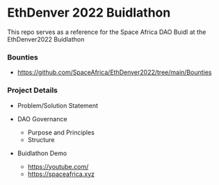 # EthDenver 2022 Buidlathon

This repo serves as a reference for the Space Africa DAO Buidl at the EthDenver2022 Buidlathon


### Bounties

- https://github.com/SpaceAfrica/EthDenver2022/tree/main/Bounties


### Project Details

- Problem/Solution Statement 


- DAO Governance
    - Purpose and Principles
    - Structure


- Buidlathon Demo

    - https://youtube.com/
    - https://spaceafrica.xyz

